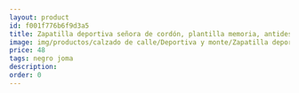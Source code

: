 ```yaml
---
layout: product
id: f001f776b6f9d3a5
title: Zapatilla deportiva señora de cordón, plantilla memoria, antideslizante 
image: img/productos/calzado de calle/Deportiva y monte/Zapatilla deportiva señora de cordón, plantilla memoria, antideslizante =48=negro joma.webp
price: 48
tags: negro joma
description: 
order: 0
---
```

